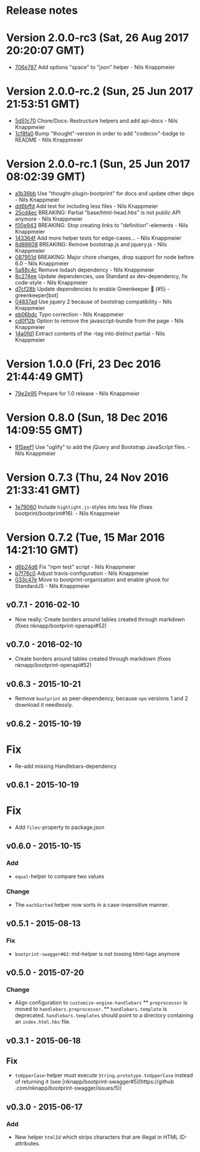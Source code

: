 # Release notes

<a name="current-release"></a>
# Version 2.0.0-rc3 (Sat, 26 Aug 2017 20:20:07 GMT)

* [706e787](https://github.com/bootprint/bootprint-base/commit/706e787) Add options "space" to "json" helper - Nils Knappmeier

# Version 2.0.0-rc.2 (Sun, 25 Jun 2017 21:53:51 GMT)

* [5d51c70](https://github.com/bootprint/bootprint-base/commit/5d51c70) Chore/Docs: Restructure helpers and add api-docs - Nils Knappmeier
* [1cf8fa0](https://github.com/bootprint/bootprint-base/commit/1cf8fa0) Bump "thought"-version in order to add "codecov"-badge to README - Nils Knappmeier

# Version 2.0.0-rc.1 (Sun, 25 Jun 2017 08:02:39 GMT)

* [a1b36bb](https://github.com/bootprint/bootprint-base/commit/a1b36bb) Use "thought-plugin-bootprint" for docs and update other deps - Nils Knappmeier
* [dd6bffd](https://github.com/bootprint/bootprint-base/commit/dd6bffd) Add test for including less files - Nils Knappmeier
* [25cd4ec](https://github.com/bootprint/bootprint-base/commit/25cd4ec) BREAKING: Partial "base/html-head.hbs" is not public API anymore - Nils Knappmeier
* [f00e943](https://github.com/bootprint/bootprint-base/commit/f00e943) BREAKING: Stop creating links to "definition"-elements - Nils Knappmeier
* [143364f](https://github.com/bootprint/bootprint-base/commit/143364f) Add more helper tests for edge-cases... - Nils Knappmeier
* [8d86608](https://github.com/bootprint/bootprint-base/commit/8d86608) BREAKING: Remove bootstrap.js and jquery.js - Nils Knappmeier
* [087951d](https://github.com/bootprint/bootprint-base/commit/087951d) BREAKING: Major chore changes, drop support for node before 6.0 - Nils Knappmeier
* [5a88c4c](https://github.com/bootprint/bootprint-base/commit/5a88c4c) Remove lodash dependency - Nils Knappmeier
* [8c274ee](https://github.com/bootprint/bootprint-base/commit/8c274ee) Update dependencies, use Standard as dev-dependency, fix code-style - Nils Knappmeier
* [d7cf28b](https://github.com/bootprint/bootprint-base/commit/d7cf28b) Update dependencies to enable Greenkeeper 🌴 (#5) - greenkeeper[bot]
* [04837ad](https://github.com/bootprint/bootprint-base/commit/04837ad) Use jquery 2 because of bootstrap compatibility - Nils Knappmeier
* [eb06bdc](https://github.com/bootprint/bootprint-base/commit/eb06bdc) Typo correction - Nils Knappmeier
* [cd0f12b](https://github.com/bootprint/bootprint-base/commit/cd0f12b) Option to remove the javascript-bundle from the page - Nils Knappmeier
* [14a0fd1](https://github.com/bootprint/bootprint-base/commit/14a0fd1) Extract contents of the <head>-tag into distinct partial - Nils Knappmeier



# Version 1.0.0 (Fri, 23 Dec 2016 21:44:49 GMT)

* [79e2e95](https://github.com/bootprint/bootprint-base/commit/79e2e95) Prepare for 1.0 release - Nils Knappmeier

# Version 0.8.0 (Sun, 18 Dec 2016 14:09:55 GMT)

* [915eef1](https://github.com/bootprint/bootprint-base/commit/915eef1) Use "uglify" to add the jQuery and Bootstrap JavaScript files. - Nils Knappmeier

# Version 0.7.3 (Thu, 24 Nov 2016 21:33:41 GMT)

* [1e79060](https://github.com/bootprint/bootprint-base/commit/1e79060) Include `highlight.js`-styles into less file (fixes bootprint/bootprint#16). - Nils Knappmeier

# Version 0.7.2 (Tue, 15 Mar 2016 14:21:10 GMT)

* [d6b24d6](https://github.com/bootprint/bootprint-base/commit/d6b24d6) Fix "npm test" script - Nils Knappmeier
* [b7f76c0](https://github.com/bootprint/bootprint-base/commit/b7f76c0) Adjust travis-configuration - Nils Knappmeier
* [033c47e](https://github.com/bootprint/bootprint-base/commit/033c47e) Move to bootprint-organization and enable ghook for StandardJS - Nils Knappmeier

## v0.7.1 - 2016-02-10

* Now really: Create borders around tables created through markdown (fixes nknapp/bootprint-openapi#52)


## v0.7.0 - 2016-02-10

* Create borders around tables created through markdown (fixes nknapp/bootprint-openapi#52)

## v0.6.3 - 2015-10-21

* Remove `bootprint` as peer-dependency, because `npm` versions 1 and 2 download it needlessly.

## v0.6.2 - 2015-10-19

# Fix

* Re-add missing Handlebars-dependency

## v0.6.1 - 2015-10-19

# Fix

* Add `files`-property to package.json

## v0.6.0 - 2015-10-15 

### Add

* `equal`-helper to compare two values

### Change 

* The `eachSorted` helper now sorts in a case-insensitive manner. 

## v0.5.1 - 2015-08-13
### Fix

* `bootprint-swagger#62`: md-helper is not loosing html-tags anymore

## v0.5.0 - 2015-07-20
### Change

* Align configuration to `customize-engine-handlebars`
** `preprocessor` is moved to `handlebars.preprocessor`.
** `handlebars.template` is deprecated. `handlebars.templates` should point to a 
    directory containing an `index.html.hbs` file.
    

## v0.3.1 - 2015-06-18
## Fix

- `toUpperCase`-helper must execute `String.prototype.toUpperCase` instead of returning it (see [nknapp/bootprint-swagger#5](https://github
.com/nknapp/bootprint-swagger/issues/5))

## v0.3.0 - 2015-06-17
### Add

- New helper `htmlId` which strips characters that are illegal in HTML ID-attributes.

